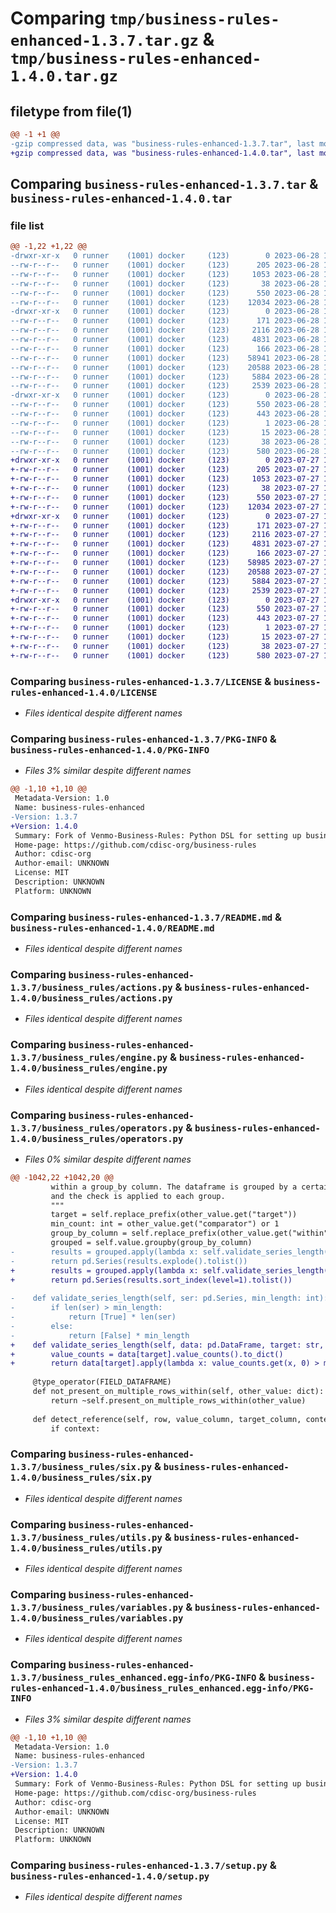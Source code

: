 # Comparing `tmp/business-rules-enhanced-1.3.7.tar.gz` & `tmp/business-rules-enhanced-1.4.0.tar.gz`

## filetype from file(1)

```diff
@@ -1 +1 @@
-gzip compressed data, was "business-rules-enhanced-1.3.7.tar", last modified: Wed Jun 28 19:20:11 2023, max compression
+gzip compressed data, was "business-rules-enhanced-1.4.0.tar", last modified: Thu Jul 27 13:02:08 2023, max compression
```

## Comparing `business-rules-enhanced-1.3.7.tar` & `business-rules-enhanced-1.4.0.tar`

### file list

```diff
@@ -1,22 +1,22 @@
-drwxr-xr-x   0 runner    (1001) docker     (123)        0 2023-06-28 19:20:11.234890 business-rules-enhanced-1.3.7/
--rw-r--r--   0 runner    (1001) docker     (123)      205 2023-06-28 19:19:38.000000 business-rules-enhanced-1.3.7/HISTORY.rst
--rw-r--r--   0 runner    (1001) docker     (123)     1053 2023-06-28 19:19:38.000000 business-rules-enhanced-1.3.7/LICENSE
--rw-r--r--   0 runner    (1001) docker     (123)       38 2023-06-28 19:19:38.000000 business-rules-enhanced-1.3.7/MANIFEST.in
--rw-r--r--   0 runner    (1001) docker     (123)      550 2023-06-28 19:20:11.234890 business-rules-enhanced-1.3.7/PKG-INFO
--rw-r--r--   0 runner    (1001) docker     (123)    12034 2023-06-28 19:19:38.000000 business-rules-enhanced-1.3.7/README.md
-drwxr-xr-x   0 runner    (1001) docker     (123)        0 2023-06-28 19:20:11.230889 business-rules-enhanced-1.3.7/business_rules/
--rw-r--r--   0 runner    (1001) docker     (123)      171 2023-06-28 19:19:38.000000 business-rules-enhanced-1.3.7/business_rules/__init__.py
--rw-r--r--   0 runner    (1001) docker     (123)     2116 2023-06-28 19:19:38.000000 business-rules-enhanced-1.3.7/business_rules/actions.py
--rw-r--r--   0 runner    (1001) docker     (123)     4831 2023-06-28 19:19:38.000000 business-rules-enhanced-1.3.7/business_rules/engine.py
--rw-r--r--   0 runner    (1001) docker     (123)      166 2023-06-28 19:19:38.000000 business-rules-enhanced-1.3.7/business_rules/fields.py
--rw-r--r--   0 runner    (1001) docker     (123)    58941 2023-06-28 19:19:38.000000 business-rules-enhanced-1.3.7/business_rules/operators.py
--rw-r--r--   0 runner    (1001) docker     (123)    20588 2023-06-28 19:19:38.000000 business-rules-enhanced-1.3.7/business_rules/six.py
--rw-r--r--   0 runner    (1001) docker     (123)     5884 2023-06-28 19:19:38.000000 business-rules-enhanced-1.3.7/business_rules/utils.py
--rw-r--r--   0 runner    (1001) docker     (123)     2539 2023-06-28 19:19:38.000000 business-rules-enhanced-1.3.7/business_rules/variables.py
-drwxr-xr-x   0 runner    (1001) docker     (123)        0 2023-06-28 19:20:11.234890 business-rules-enhanced-1.3.7/business_rules_enhanced.egg-info/
--rw-r--r--   0 runner    (1001) docker     (123)      550 2023-06-28 19:20:11.000000 business-rules-enhanced-1.3.7/business_rules_enhanced.egg-info/PKG-INFO
--rw-r--r--   0 runner    (1001) docker     (123)      443 2023-06-28 19:20:11.000000 business-rules-enhanced-1.3.7/business_rules_enhanced.egg-info/SOURCES.txt
--rw-r--r--   0 runner    (1001) docker     (123)        1 2023-06-28 19:20:11.000000 business-rules-enhanced-1.3.7/business_rules_enhanced.egg-info/dependency_links.txt
--rw-r--r--   0 runner    (1001) docker     (123)       15 2023-06-28 19:20:11.000000 business-rules-enhanced-1.3.7/business_rules_enhanced.egg-info/top_level.txt
--rw-r--r--   0 runner    (1001) docker     (123)       38 2023-06-28 19:20:11.234890 business-rules-enhanced-1.3.7/setup.cfg
--rw-r--r--   0 runner    (1001) docker     (123)      580 2023-06-28 19:19:38.000000 business-rules-enhanced-1.3.7/setup.py
+drwxr-xr-x   0 runner    (1001) docker     (123)        0 2023-07-27 13:02:08.548084 business-rules-enhanced-1.4.0/
+-rw-r--r--   0 runner    (1001) docker     (123)      205 2023-07-27 13:01:48.000000 business-rules-enhanced-1.4.0/HISTORY.rst
+-rw-r--r--   0 runner    (1001) docker     (123)     1053 2023-07-27 13:01:48.000000 business-rules-enhanced-1.4.0/LICENSE
+-rw-r--r--   0 runner    (1001) docker     (123)       38 2023-07-27 13:01:48.000000 business-rules-enhanced-1.4.0/MANIFEST.in
+-rw-r--r--   0 runner    (1001) docker     (123)      550 2023-07-27 13:02:08.548084 business-rules-enhanced-1.4.0/PKG-INFO
+-rw-r--r--   0 runner    (1001) docker     (123)    12034 2023-07-27 13:01:48.000000 business-rules-enhanced-1.4.0/README.md
+drwxr-xr-x   0 runner    (1001) docker     (123)        0 2023-07-27 13:02:08.548084 business-rules-enhanced-1.4.0/business_rules/
+-rw-r--r--   0 runner    (1001) docker     (123)      171 2023-07-27 13:01:48.000000 business-rules-enhanced-1.4.0/business_rules/__init__.py
+-rw-r--r--   0 runner    (1001) docker     (123)     2116 2023-07-27 13:01:48.000000 business-rules-enhanced-1.4.0/business_rules/actions.py
+-rw-r--r--   0 runner    (1001) docker     (123)     4831 2023-07-27 13:01:48.000000 business-rules-enhanced-1.4.0/business_rules/engine.py
+-rw-r--r--   0 runner    (1001) docker     (123)      166 2023-07-27 13:01:48.000000 business-rules-enhanced-1.4.0/business_rules/fields.py
+-rw-r--r--   0 runner    (1001) docker     (123)    58985 2023-07-27 13:01:48.000000 business-rules-enhanced-1.4.0/business_rules/operators.py
+-rw-r--r--   0 runner    (1001) docker     (123)    20588 2023-07-27 13:01:48.000000 business-rules-enhanced-1.4.0/business_rules/six.py
+-rw-r--r--   0 runner    (1001) docker     (123)     5884 2023-07-27 13:01:48.000000 business-rules-enhanced-1.4.0/business_rules/utils.py
+-rw-r--r--   0 runner    (1001) docker     (123)     2539 2023-07-27 13:01:48.000000 business-rules-enhanced-1.4.0/business_rules/variables.py
+drwxr-xr-x   0 runner    (1001) docker     (123)        0 2023-07-27 13:02:08.548084 business-rules-enhanced-1.4.0/business_rules_enhanced.egg-info/
+-rw-r--r--   0 runner    (1001) docker     (123)      550 2023-07-27 13:02:08.000000 business-rules-enhanced-1.4.0/business_rules_enhanced.egg-info/PKG-INFO
+-rw-r--r--   0 runner    (1001) docker     (123)      443 2023-07-27 13:02:08.000000 business-rules-enhanced-1.4.0/business_rules_enhanced.egg-info/SOURCES.txt
+-rw-r--r--   0 runner    (1001) docker     (123)        1 2023-07-27 13:02:08.000000 business-rules-enhanced-1.4.0/business_rules_enhanced.egg-info/dependency_links.txt
+-rw-r--r--   0 runner    (1001) docker     (123)       15 2023-07-27 13:02:08.000000 business-rules-enhanced-1.4.0/business_rules_enhanced.egg-info/top_level.txt
+-rw-r--r--   0 runner    (1001) docker     (123)       38 2023-07-27 13:02:08.548084 business-rules-enhanced-1.4.0/setup.cfg
+-rw-r--r--   0 runner    (1001) docker     (123)      580 2023-07-27 13:01:48.000000 business-rules-enhanced-1.4.0/setup.py
```

### Comparing `business-rules-enhanced-1.3.7/LICENSE` & `business-rules-enhanced-1.4.0/LICENSE`

 * *Files identical despite different names*

### Comparing `business-rules-enhanced-1.3.7/PKG-INFO` & `business-rules-enhanced-1.4.0/PKG-INFO`

 * *Files 3% similar despite different names*

```diff
@@ -1,10 +1,10 @@
 Metadata-Version: 1.0
 Name: business-rules-enhanced
-Version: 1.3.7
+Version: 1.4.0
 Summary: Fork of Venmo-Business-Rules: Python DSL for setting up business intelligence rules that can be configured without code  History -------  1.0.1 +++++ released 2016-3-16  - Fixes a packaging bug preventing 1.0.0 from being installed on some platforms.  1.0.0 +++++ released 2016-3-16  - Removes caching layer on rule decorator 
 Home-page: https://github.com/cdisc-org/business-rules
 Author: cdisc-org
 Author-email: UNKNOWN
 License: MIT
 Description: UNKNOWN
 Platform: UNKNOWN
```

### Comparing `business-rules-enhanced-1.3.7/README.md` & `business-rules-enhanced-1.4.0/README.md`

 * *Files identical despite different names*

### Comparing `business-rules-enhanced-1.3.7/business_rules/actions.py` & `business-rules-enhanced-1.4.0/business_rules/actions.py`

 * *Files identical despite different names*

### Comparing `business-rules-enhanced-1.3.7/business_rules/engine.py` & `business-rules-enhanced-1.4.0/business_rules/engine.py`

 * *Files identical despite different names*

### Comparing `business-rules-enhanced-1.3.7/business_rules/operators.py` & `business-rules-enhanced-1.4.0/business_rules/operators.py`

 * *Files 0% similar despite different names*

```diff
@@ -1042,22 +1042,20 @@
         within a group_by column. The dataframe is grouped by a certain column
         and the check is applied to each group.
         """
         target = self.replace_prefix(other_value.get("target"))
         min_count: int = other_value.get("comparator") or 1
         group_by_column = self.replace_prefix(other_value.get("within"))
         grouped = self.value.groupby(group_by_column)
-        results = grouped.apply(lambda x: self.validate_series_length(x[target], min_count))
-        return pd.Series(results.explode().tolist())
+        results = grouped.apply(lambda x: self.validate_series_length(x, target, min_count))
+        return pd.Series(results.sort_index(level=1).tolist())
 
-    def validate_series_length(self, ser: pd.Series, min_length: int):
-        if len(ser) > min_length:
-            return [True] * len(ser)
-        else:
-            return [False] * min_length
+    def validate_series_length(self, data: pd.DataFrame, target: str, min_length: int):
+        value_counts = data[target].value_counts().to_dict()
+        return data[target].apply(lambda x: value_counts.get(x, 0) > min_length)
 
     @type_operator(FIELD_DATAFRAME)
     def not_present_on_multiple_rows_within(self, other_value: dict):
         return ~self.present_on_multiple_rows_within(other_value)
 
     def detect_reference(self, row, value_column, target_column, context=None):
         if context:
```

### Comparing `business-rules-enhanced-1.3.7/business_rules/six.py` & `business-rules-enhanced-1.4.0/business_rules/six.py`

 * *Files identical despite different names*

### Comparing `business-rules-enhanced-1.3.7/business_rules/utils.py` & `business-rules-enhanced-1.4.0/business_rules/utils.py`

 * *Files identical despite different names*

### Comparing `business-rules-enhanced-1.3.7/business_rules/variables.py` & `business-rules-enhanced-1.4.0/business_rules/variables.py`

 * *Files identical despite different names*

### Comparing `business-rules-enhanced-1.3.7/business_rules_enhanced.egg-info/PKG-INFO` & `business-rules-enhanced-1.4.0/business_rules_enhanced.egg-info/PKG-INFO`

 * *Files 3% similar despite different names*

```diff
@@ -1,10 +1,10 @@
 Metadata-Version: 1.0
 Name: business-rules-enhanced
-Version: 1.3.7
+Version: 1.4.0
 Summary: Fork of Venmo-Business-Rules: Python DSL for setting up business intelligence rules that can be configured without code  History -------  1.0.1 +++++ released 2016-3-16  - Fixes a packaging bug preventing 1.0.0 from being installed on some platforms.  1.0.0 +++++ released 2016-3-16  - Removes caching layer on rule decorator 
 Home-page: https://github.com/cdisc-org/business-rules
 Author: cdisc-org
 Author-email: UNKNOWN
 License: MIT
 Description: UNKNOWN
 Platform: UNKNOWN
```

### Comparing `business-rules-enhanced-1.3.7/setup.py` & `business-rules-enhanced-1.4.0/setup.py`

 * *Files identical despite different names*

